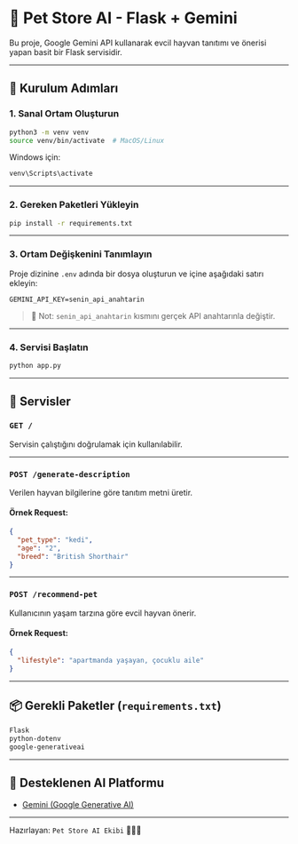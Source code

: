 
# 🐾 Pet Store AI - Flask + Gemini

Bu proje, Google Gemini API kullanarak evcil hayvan tanıtımı ve önerisi yapan basit bir Flask servisidir.

---

## 🚀 Kurulum Adımları

### 1. Sanal Ortam Oluşturun

```bash
python3 -m venv venv
source venv/bin/activate  # MacOS/Linux
```

Windows için:
```bash
venv\Scripts\activate
```

---

### 2. Gereken Paketleri Yükleyin

```bash
pip install -r requirements.txt
```

---

### 3. Ortam Değişkenini Tanımlayın

Proje dizinine `.env` adında bir dosya oluşturun ve içine aşağıdaki satırı ekleyin:

```
GEMINI_API_KEY=senin_api_anahtarin
```

> 🔐 Not: `senin_api_anahtarin` kısmını gerçek API anahtarınla değiştir.

---

### 4. Servisi Başlatın

```bash
python app.py
```

---

## 📌 Servisler

### `GET /`

Servisin çalıştığını doğrulamak için kullanılabilir.

---

### `POST /generate-description`

Verilen hayvan bilgilerine göre tanıtım metni üretir.

#### Örnek Request:

```json
{
  "pet_type": "kedi",
  "age": "2",
  "breed": "British Shorthair"
}
```

---

### `POST /recommend-pet`

Kullanıcının yaşam tarzına göre evcil hayvan önerir.

#### Örnek Request:

```json
{
  "lifestyle": "apartmanda yaşayan, çocuklu aile"
}
```

---

## 📦 Gerekli Paketler (`requirements.txt`)

```txt
Flask
python-dotenv
google-generativeai
```

---

## 🧠 Desteklenen AI Platformu

- [Gemini (Google Generative AI)](https://ai.google.dev/)

---

Hazırlayan: `Pet Store AI Ekibi` 🐶🐱🐰
